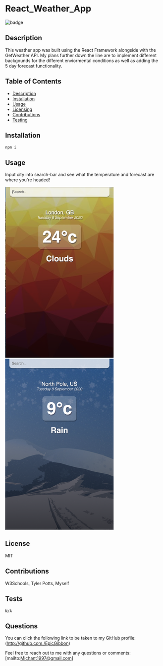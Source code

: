 # React_Weather_App
  ![badge](https://img.shields.io/badge/License-MIT-red)

## Description
This weather app was built using the React Framework alongside with the GetWeather API. My plans further down the line are to implement different backgounds for the different enviormental conditions as well as adding the 5 day forecast functionality. 

## Table of Contents
* [Description](#Description)
* [Installation](#Installation)
* [Usage](#Usage)
* [Licensing](#License)
* [Contributions](#Contributions)
* [Testing](#Tests)

## Installation

```
npm i
```

## Usage
Input city into search-bar and see what the temperature and forecast are where you're headed!

<img src="src/assets/images/example1.png" width="350" >
<img src="src/assets/images/example2.png" width="350" >

## License
MIT

## Contributions
W3Schools, Tyler Potts, Myself

## Tests
```
N/A
```

## Questions 
You can click the following link to be taken to my GitHub profile: (http://github.com./EpicGibbon)


Feel free to reach out to me with any questions or comments: [mailto:Michant1997@gmail.com]